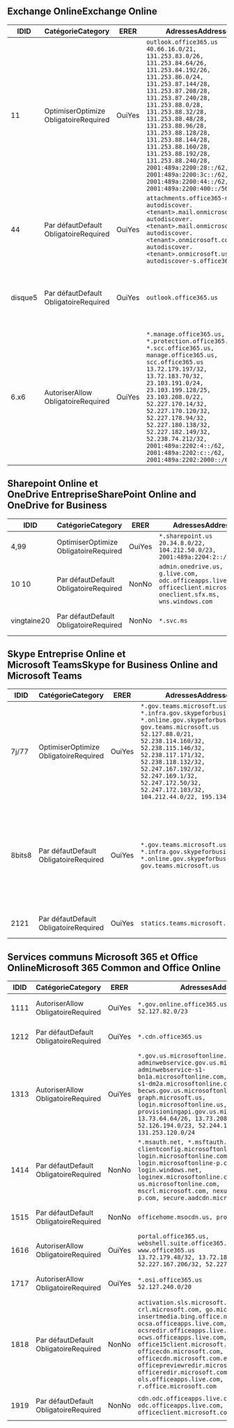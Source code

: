 <!--THIS FILE IS AUTOMATICALLY GENERATED. MANUAL CHANGES WILL BE OVERWRITTEN.-->
<!--Please contact the Office 365 Endpoints team with any questions.-->
<!--USGovGCCHigh endpoints version 2019072900-->
<!--File generated 2019-07-29 11:00:18.0363-->

## <a name="exchange-online"></a><span data-ttu-id="9b071-101">Exchange Online</span><span class="sxs-lookup"><span data-stu-id="9b071-101">Exchange Online</span></span>

<span data-ttu-id="9b071-102">ID</span><span class="sxs-lookup"><span data-stu-id="9b071-102">ID</span></span> | <span data-ttu-id="9b071-103">Catégorie</span><span class="sxs-lookup"><span data-stu-id="9b071-103">Category</span></span> | <span data-ttu-id="9b071-104">ER</span><span class="sxs-lookup"><span data-stu-id="9b071-104">ER</span></span> | <span data-ttu-id="9b071-105">Adresses</span><span class="sxs-lookup"><span data-stu-id="9b071-105">Addresses</span></span> | <span data-ttu-id="9b071-106">Ports</span><span class="sxs-lookup"><span data-stu-id="9b071-106">Ports</span></span>
-- | -------------------- | --- | ------------------------------------------------------------------------------------------------------------------------------------------------------------------------------------------------------------------------------------------------------------------------------------------------------------------------------------------------------------------------------------------------------------------------------------------------ | -------------------------------
<span data-ttu-id="9b071-107">1</span><span class="sxs-lookup"><span data-stu-id="9b071-107">1</span></span> | <span data-ttu-id="9b071-108">Optimiser</span><span class="sxs-lookup"><span data-stu-id="9b071-108">Optimize</span></span><BR><span data-ttu-id="9b071-109">Obligatoire</span><span class="sxs-lookup"><span data-stu-id="9b071-109">Required</span></span> | <span data-ttu-id="9b071-110">Oui</span><span class="sxs-lookup"><span data-stu-id="9b071-110">Yes</span></span> | `outlook.office365.us`<BR>`40.66.16.0/21, 131.253.83.0/26, 131.253.84.64/26, 131.253.84.192/26, 131.253.86.0/24, 131.253.87.144/28, 131.253.87.208/28, 131.253.87.240/28, 131.253.88.0/28, 131.253.88.32/28, 131.253.88.48/28, 131.253.88.96/28, 131.253.88.128/28, 131.253.88.144/28, 131.253.88.160/28, 131.253.88.192/28, 131.253.88.240/28, 2001:489a:2200:28::/62, 2001:489a:2200:3c::/62, 2001:489a:2200:44::/62, 2001:489a:2200:400::/56` | <span data-ttu-id="9b071-111">**TCP :** 443, 80</span><span class="sxs-lookup"><span data-stu-id="9b071-111">**TCP:** 443, 80</span></span>
<span data-ttu-id="9b071-112">4</span><span class="sxs-lookup"><span data-stu-id="9b071-112">4</span></span> | <span data-ttu-id="9b071-113">Par défaut</span><span class="sxs-lookup"><span data-stu-id="9b071-113">Default</span></span><BR><span data-ttu-id="9b071-114">Obligatoire</span><span class="sxs-lookup"><span data-stu-id="9b071-114">Required</span></span> | <span data-ttu-id="9b071-115">Oui</span><span class="sxs-lookup"><span data-stu-id="9b071-115">Yes</span></span> | `attachments.office365-net.us, autodiscover.<tenant>.mail.onmicrosoft.com, autodiscover.<tenant>.mail.onmicrosoft.us, autodiscover.<tenant>.onmicrosoft.com, autodiscover.<tenant>.onmicrosoft.us, autodiscover-s.office365.us` | <span data-ttu-id="9b071-116">**TCP :** 443, 80</span><span class="sxs-lookup"><span data-stu-id="9b071-116">**TCP:** 443, 80</span></span>
<span data-ttu-id="9b071-117">disque</span><span class="sxs-lookup"><span data-stu-id="9b071-117">5</span></span> | <span data-ttu-id="9b071-118">Par défaut</span><span class="sxs-lookup"><span data-stu-id="9b071-118">Default</span></span><BR><span data-ttu-id="9b071-119">Obligatoire</span><span class="sxs-lookup"><span data-stu-id="9b071-119">Required</span></span> | <span data-ttu-id="9b071-120">Oui</span><span class="sxs-lookup"><span data-stu-id="9b071-120">Yes</span></span> | `outlook.office365.us` | <span data-ttu-id="9b071-121">**TCP :** 143, 25, 587, 993, 995</span><span class="sxs-lookup"><span data-stu-id="9b071-121">**TCP:** 143, 25, 587, 993, 995</span></span>
<span data-ttu-id="9b071-122">6.x</span><span class="sxs-lookup"><span data-stu-id="9b071-122">6</span></span> | <span data-ttu-id="9b071-123">Autoriser</span><span class="sxs-lookup"><span data-stu-id="9b071-123">Allow</span></span><BR><span data-ttu-id="9b071-124">Obligatoire</span><span class="sxs-lookup"><span data-stu-id="9b071-124">Required</span></span> | <span data-ttu-id="9b071-125">Oui</span><span class="sxs-lookup"><span data-stu-id="9b071-125">Yes</span></span> | `*.manage.office365.us, *.protection.office365.us, *.scc.office365.us, manage.office365.us, scc.office365.us`<BR>`13.72.179.197/32, 13.72.183.70/32, 23.103.191.0/24, 23.103.199.128/25, 23.103.208.0/22, 52.227.170.14/32, 52.227.170.120/32, 52.227.178.94/32, 52.227.180.138/32, 52.227.182.149/32, 52.238.74.212/32, 2001:489a:2202:4::/62, 2001:489a:2202:c::/62, 2001:489a:2202:2000::/63` | <span data-ttu-id="9b071-126">**TCP :** 25, 443</span><span class="sxs-lookup"><span data-stu-id="9b071-126">**TCP:** 25, 443</span></span>

## <a name="sharepoint-online-and-onedrive-for-business"></a><span data-ttu-id="9b071-127">Sharepoint Online et OneDrive Entreprise</span><span class="sxs-lookup"><span data-stu-id="9b071-127">SharePoint Online and OneDrive for Business</span></span>

<span data-ttu-id="9b071-128">ID</span><span class="sxs-lookup"><span data-stu-id="9b071-128">ID</span></span> | <span data-ttu-id="9b071-129">Catégorie</span><span class="sxs-lookup"><span data-stu-id="9b071-129">Category</span></span> | <span data-ttu-id="9b071-130">ER</span><span class="sxs-lookup"><span data-stu-id="9b071-130">ER</span></span> | <span data-ttu-id="9b071-131">Adresses</span><span class="sxs-lookup"><span data-stu-id="9b071-131">Addresses</span></span> | <span data-ttu-id="9b071-132">Ports</span><span class="sxs-lookup"><span data-stu-id="9b071-132">Ports</span></span>
-- | -------------------- | --- | ----------------------------------------------------------------------------------------------------------------------- | ----------------
<span data-ttu-id="9b071-133">4,9</span><span class="sxs-lookup"><span data-stu-id="9b071-133">9</span></span> | <span data-ttu-id="9b071-134">Optimiser</span><span class="sxs-lookup"><span data-stu-id="9b071-134">Optimize</span></span><BR><span data-ttu-id="9b071-135">Obligatoire</span><span class="sxs-lookup"><span data-stu-id="9b071-135">Required</span></span> | <span data-ttu-id="9b071-136">Oui</span><span class="sxs-lookup"><span data-stu-id="9b071-136">Yes</span></span> | `*.sharepoint.us`<BR>`20.34.8.0/22, 104.212.50.0/23, 2001:489a:2204:2::/63` | <span data-ttu-id="9b071-137">**TCP :** 443, 80</span><span class="sxs-lookup"><span data-stu-id="9b071-137">**TCP:** 443, 80</span></span>
<span data-ttu-id="9b071-138">10 </span><span class="sxs-lookup"><span data-stu-id="9b071-138">10</span></span> | <span data-ttu-id="9b071-139">Par défaut</span><span class="sxs-lookup"><span data-stu-id="9b071-139">Default</span></span><BR><span data-ttu-id="9b071-140">Obligatoire</span><span class="sxs-lookup"><span data-stu-id="9b071-140">Required</span></span> | <span data-ttu-id="9b071-141">Non</span><span class="sxs-lookup"><span data-stu-id="9b071-141">No</span></span> | `admin.onedrive.us, g.live.com, odc.officeapps.live.com, officeclient.microsoft.com, oneclient.sfx.ms, wns.windows.com` | <span data-ttu-id="9b071-142">**TCP :** 443, 80</span><span class="sxs-lookup"><span data-stu-id="9b071-142">**TCP:** 443, 80</span></span>
<span data-ttu-id="9b071-143">vingtaine</span><span class="sxs-lookup"><span data-stu-id="9b071-143">20</span></span> | <span data-ttu-id="9b071-144">Par défaut</span><span class="sxs-lookup"><span data-stu-id="9b071-144">Default</span></span><BR><span data-ttu-id="9b071-145">Obligatoire</span><span class="sxs-lookup"><span data-stu-id="9b071-145">Required</span></span> | <span data-ttu-id="9b071-146">Non</span><span class="sxs-lookup"><span data-stu-id="9b071-146">No</span></span> | `*.svc.ms` | <span data-ttu-id="9b071-147">**TCP :** 443, 80</span><span class="sxs-lookup"><span data-stu-id="9b071-147">**TCP:** 443, 80</span></span>

## <a name="skype-for-business-online-and-microsoft-teams"></a><span data-ttu-id="9b071-148">Skype Entreprise Online et Microsoft Teams</span><span class="sxs-lookup"><span data-stu-id="9b071-148">Skype for Business Online and Microsoft Teams</span></span>

<span data-ttu-id="9b071-149">ID</span><span class="sxs-lookup"><span data-stu-id="9b071-149">ID</span></span> | <span data-ttu-id="9b071-150">Catégorie</span><span class="sxs-lookup"><span data-stu-id="9b071-150">Category</span></span> | <span data-ttu-id="9b071-151">ER</span><span class="sxs-lookup"><span data-stu-id="9b071-151">ER</span></span> | <span data-ttu-id="9b071-152">Adresses</span><span class="sxs-lookup"><span data-stu-id="9b071-152">Addresses</span></span> | <span data-ttu-id="9b071-153">Ports</span><span class="sxs-lookup"><span data-stu-id="9b071-153">Ports</span></span>
-- | -------------------- | --- | --------------------------------------------------------------------------------------------------------------------------------------------------------------------------------------------------------------------------------------------------------------------------------------------------------------------------------- | --------------------------------------------------
<span data-ttu-id="9b071-154">7j/7</span><span class="sxs-lookup"><span data-stu-id="9b071-154">7</span></span> | <span data-ttu-id="9b071-155">Optimiser</span><span class="sxs-lookup"><span data-stu-id="9b071-155">Optimize</span></span><BR><span data-ttu-id="9b071-156">Obligatoire</span><span class="sxs-lookup"><span data-stu-id="9b071-156">Required</span></span> | <span data-ttu-id="9b071-157">Oui</span><span class="sxs-lookup"><span data-stu-id="9b071-157">Yes</span></span> | `*.gov.teams.microsoft.us, *.infra.gov.skypeforbusiness.us, *.online.gov.skypeforbusiness.us, gov.teams.microsoft.us`<BR>`52.127.88.0/21, 52.238.114.160/32, 52.238.115.146/32, 52.238.117.171/32, 52.238.118.132/32, 52.247.167.192/32, 52.247.169.1/32, 52.247.172.50/32, 52.247.172.103/32, 104.212.44.0/22, 195.134.228.0/22` | <span data-ttu-id="9b071-158">**TCP :** 443, 80</span><span class="sxs-lookup"><span data-stu-id="9b071-158">**TCP:** 443, 80</span></span><BR><span data-ttu-id="9b071-159">**UDP :** 3478</span><span class="sxs-lookup"><span data-stu-id="9b071-159">**UDP:** 3478</span></span>
<span data-ttu-id="9b071-160">8bits</span><span class="sxs-lookup"><span data-stu-id="9b071-160">8</span></span> | <span data-ttu-id="9b071-161">Par défaut</span><span class="sxs-lookup"><span data-stu-id="9b071-161">Default</span></span><BR><span data-ttu-id="9b071-162">Obligatoire</span><span class="sxs-lookup"><span data-stu-id="9b071-162">Required</span></span> | <span data-ttu-id="9b071-163">Oui</span><span class="sxs-lookup"><span data-stu-id="9b071-163">Yes</span></span> | `*.gov.teams.microsoft.us, *.infra.gov.skypeforbusiness.us, *.online.gov.skypeforbusiness.us, gov.teams.microsoft.us` | <span data-ttu-id="9b071-164">**TCP :** 5061, 50000-59999</span><span class="sxs-lookup"><span data-stu-id="9b071-164">**TCP:** 5061, 50000-59999</span></span><BR><span data-ttu-id="9b071-165">**UDP :** 50000-59999</span><span class="sxs-lookup"><span data-stu-id="9b071-165">**UDP:** 50000-59999</span></span>
<span data-ttu-id="9b071-166">21</span><span class="sxs-lookup"><span data-stu-id="9b071-166">21</span></span> | <span data-ttu-id="9b071-167">Par défaut</span><span class="sxs-lookup"><span data-stu-id="9b071-167">Default</span></span><BR><span data-ttu-id="9b071-168">Obligatoire</span><span class="sxs-lookup"><span data-stu-id="9b071-168">Required</span></span> | <span data-ttu-id="9b071-169">Oui</span><span class="sxs-lookup"><span data-stu-id="9b071-169">Yes</span></span> | `statics.teams.microsoft.com` | <span data-ttu-id="9b071-170">**TCP :** 443</span><span class="sxs-lookup"><span data-stu-id="9b071-170">**TCP:** 443</span></span>

## <a name="microsoft-365-common-and-office-online"></a><span data-ttu-id="9b071-171">Services communs Microsoft 365 et Office Online</span><span class="sxs-lookup"><span data-stu-id="9b071-171">Microsoft 365 Common and Office Online</span></span>

<span data-ttu-id="9b071-172">ID</span><span class="sxs-lookup"><span data-stu-id="9b071-172">ID</span></span> | <span data-ttu-id="9b071-173">Catégorie</span><span class="sxs-lookup"><span data-stu-id="9b071-173">Category</span></span> | <span data-ttu-id="9b071-174">ER</span><span class="sxs-lookup"><span data-stu-id="9b071-174">ER</span></span> | <span data-ttu-id="9b071-175">Adresses</span><span class="sxs-lookup"><span data-stu-id="9b071-175">Addresses</span></span> | <span data-ttu-id="9b071-176">Ports</span><span class="sxs-lookup"><span data-stu-id="9b071-176">Ports</span></span>
-- | ------------------- | --- | ---------------------------------------------------------------------------------------------------------------------------------------------------------------------------------------------------------------------------------------------------------------------------------------------------------------------------------------------------------------------------------------------- | ----------------
<span data-ttu-id="9b071-177">11</span><span class="sxs-lookup"><span data-stu-id="9b071-177">11</span></span> | <span data-ttu-id="9b071-178">Autoriser</span><span class="sxs-lookup"><span data-stu-id="9b071-178">Allow</span></span><BR><span data-ttu-id="9b071-179">Obligatoire</span><span class="sxs-lookup"><span data-stu-id="9b071-179">Required</span></span> | <span data-ttu-id="9b071-180">Oui</span><span class="sxs-lookup"><span data-stu-id="9b071-180">Yes</span></span> | `*.gov.online.office365.us`<BR>`52.127.82.0/23` | <span data-ttu-id="9b071-181">**TCP :** 443</span><span class="sxs-lookup"><span data-stu-id="9b071-181">**TCP:** 443</span></span>
<span data-ttu-id="9b071-182">12</span><span class="sxs-lookup"><span data-stu-id="9b071-182">12</span></span> | <span data-ttu-id="9b071-183">Par défaut</span><span class="sxs-lookup"><span data-stu-id="9b071-183">Default</span></span><BR><span data-ttu-id="9b071-184">Obligatoire</span><span class="sxs-lookup"><span data-stu-id="9b071-184">Required</span></span> | <span data-ttu-id="9b071-185">Oui</span><span class="sxs-lookup"><span data-stu-id="9b071-185">Yes</span></span> | `*.cdn.office365.us` | <span data-ttu-id="9b071-186">**TCP :** 443</span><span class="sxs-lookup"><span data-stu-id="9b071-186">**TCP:** 443</span></span>
<span data-ttu-id="9b071-187">13</span><span class="sxs-lookup"><span data-stu-id="9b071-187">13</span></span> | <span data-ttu-id="9b071-188">Autoriser</span><span class="sxs-lookup"><span data-stu-id="9b071-188">Allow</span></span><BR><span data-ttu-id="9b071-189">Obligatoire</span><span class="sxs-lookup"><span data-stu-id="9b071-189">Required</span></span> | <span data-ttu-id="9b071-190">Oui</span><span class="sxs-lookup"><span data-stu-id="9b071-190">Yes</span></span> | `*.gov.us.microsoftonline.com, adminwebservice.gov.us.microsoftonline.com, adminwebservice-s1-bn1a.microsoftonline.com, adminwebservice-s1-dm2a.microsoftonline.com, becws.gov.us.microsoftonline.com, graph.microsoft.us, login.microsoftonline.us, provisioningapi.gov.us.microsoftonline.com`<BR>`13.73.64.64/26, 13.73.208.128/25, 52.126.194.0/23, 52.244.120.128/25, 131.253.120.0/24` | <span data-ttu-id="9b071-191">**TCP :** 443</span><span class="sxs-lookup"><span data-stu-id="9b071-191">**TCP:** 443</span></span>
<span data-ttu-id="9b071-192">14</span><span class="sxs-lookup"><span data-stu-id="9b071-192">14</span></span> | <span data-ttu-id="9b071-193">Par défaut</span><span class="sxs-lookup"><span data-stu-id="9b071-193">Default</span></span><BR><span data-ttu-id="9b071-194">Obligatoire</span><span class="sxs-lookup"><span data-stu-id="9b071-194">Required</span></span> | <span data-ttu-id="9b071-195">Non</span><span class="sxs-lookup"><span data-stu-id="9b071-195">No</span></span> | `*.msauth.net, *.msftauth.net, clientconfig.microsoftonline-p.net, login.microsoftonline.com, login.microsoftonline-p.com, login.windows.net, loginex.microsoftonline.com, login-us.microsoftonline.com, mscrl.microsoft.com, nexus.microsoftonline-p.com, secure.aadcdn.microsoftonline-p.com` | <span data-ttu-id="9b071-196">**TCP :** 443</span><span class="sxs-lookup"><span data-stu-id="9b071-196">**TCP:** 443</span></span>
<span data-ttu-id="9b071-197">15</span><span class="sxs-lookup"><span data-stu-id="9b071-197">15</span></span> | <span data-ttu-id="9b071-198">Par défaut</span><span class="sxs-lookup"><span data-stu-id="9b071-198">Default</span></span><BR><span data-ttu-id="9b071-199">Obligatoire</span><span class="sxs-lookup"><span data-stu-id="9b071-199">Required</span></span> | <span data-ttu-id="9b071-200">Non</span><span class="sxs-lookup"><span data-stu-id="9b071-200">No</span></span> | `officehome.msocdn.us, prod.msocdn.us` | <span data-ttu-id="9b071-201">**TCP :** 443, 80</span><span class="sxs-lookup"><span data-stu-id="9b071-201">**TCP:** 443, 80</span></span>
<span data-ttu-id="9b071-202">16</span><span class="sxs-lookup"><span data-stu-id="9b071-202">16</span></span> | <span data-ttu-id="9b071-203">Autoriser</span><span class="sxs-lookup"><span data-stu-id="9b071-203">Allow</span></span><BR><span data-ttu-id="9b071-204">Obligatoire</span><span class="sxs-lookup"><span data-stu-id="9b071-204">Required</span></span> | <span data-ttu-id="9b071-205">Oui</span><span class="sxs-lookup"><span data-stu-id="9b071-205">Yes</span></span> | `portal.office365.us, webshell.suite.office365.us, www.office365.us`<BR>`13.72.179.48/32, 13.72.188.8/32, 52.227.167.206/32, 52.227.170.242/32` | <span data-ttu-id="9b071-206">**TCP :** 443, 80</span><span class="sxs-lookup"><span data-stu-id="9b071-206">**TCP:** 443, 80</span></span>
<span data-ttu-id="9b071-207">17</span><span class="sxs-lookup"><span data-stu-id="9b071-207">17</span></span> | <span data-ttu-id="9b071-208">Autoriser</span><span class="sxs-lookup"><span data-stu-id="9b071-208">Allow</span></span><BR><span data-ttu-id="9b071-209">Obligatoire</span><span class="sxs-lookup"><span data-stu-id="9b071-209">Required</span></span> | <span data-ttu-id="9b071-210">Oui</span><span class="sxs-lookup"><span data-stu-id="9b071-210">Yes</span></span> | `*.osi.office365.us`<BR>`52.127.240.0/20` | <span data-ttu-id="9b071-211">**TCP :** 443</span><span class="sxs-lookup"><span data-stu-id="9b071-211">**TCP:** 443</span></span>
<span data-ttu-id="9b071-212">18</span><span class="sxs-lookup"><span data-stu-id="9b071-212">18</span></span> | <span data-ttu-id="9b071-213">Par défaut</span><span class="sxs-lookup"><span data-stu-id="9b071-213">Default</span></span><BR><span data-ttu-id="9b071-214">Obligatoire</span><span class="sxs-lookup"><span data-stu-id="9b071-214">Required</span></span> | <span data-ttu-id="9b071-215">Non</span><span class="sxs-lookup"><span data-stu-id="9b071-215">No</span></span> | `activation.sls.microsoft.com, crl.microsoft.com, go.microsoft.com, insertmedia.bing.office.net, ocsa.officeapps.live.com, ocsredir.officeapps.live.com, ocws.officeapps.live.com, office15client.microsoft.com, officecdn.microsoft.com, officecdn.microsoft.com.edgesuite.net, officepreviewredir.microsoft.com, officeredir.microsoft.com, ols.officeapps.live.com, r.office.microsoft.com` | <span data-ttu-id="9b071-216">**TCP :** 443, 80</span><span class="sxs-lookup"><span data-stu-id="9b071-216">**TCP:** 443, 80</span></span>
<span data-ttu-id="9b071-217">19</span><span class="sxs-lookup"><span data-stu-id="9b071-217">19</span></span> | <span data-ttu-id="9b071-218">Par défaut</span><span class="sxs-lookup"><span data-stu-id="9b071-218">Default</span></span><BR><span data-ttu-id="9b071-219">Obligatoire</span><span class="sxs-lookup"><span data-stu-id="9b071-219">Required</span></span> | <span data-ttu-id="9b071-220">Non</span><span class="sxs-lookup"><span data-stu-id="9b071-220">No</span></span> | `cdn.odc.officeapps.live.com, odc.officeapps.live.com, officeclient.microsoft.com` | <span data-ttu-id="9b071-221">**TCP :** 443, 80</span><span class="sxs-lookup"><span data-stu-id="9b071-221">**TCP:** 443, 80</span></span>
